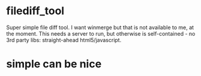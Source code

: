 # filediff_tool
Super simple file diff tool.
I want winmerge but that is not available to me, at the moment.
This needs a server to run, but otherwise is self-contained - no 3rd party libs: straight-ahead html5/javascript.

# simple can be nice


